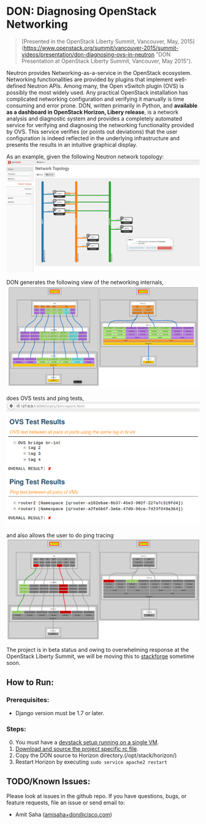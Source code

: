 # DON: Diagnosing OpenStack Networking



> [Presented in the OpenStack Liberty Summit, Vancouver, May, 2015]
(https://www.openstack.org/summit/vancouver-2015/summit-videos/presentation/don-diagnosing-ovs-in-neutron "DON Presentation at OpenStack Liberty Summit, Vancouver, May 2015").

Neutron provides Networking-as-a-service in the OpenStack ecosystem. Networking
functionalities are provided by plugins that implement well-defined Neutron
APIs. Among many, the Open vSwitch plugin (OVS) is possibly the most widely
used. Any practical OpenStack installation has complicated networking
configuration and verifying it manually is time consuming and error prone.
DON, written primarily in Python, and **available as a dashboard in OpenStack
Horizon, Libery release**, is a network analysis and diagnostic system and provides a
completely automated service for verifying and diagnosing the
networking functionality provided by OVS. This service verifies (or points out
deviations) that the user configuration is indeed reflected in the underlying
infrastructure and presents the results in an intuitive graphical display.

As an example, given the following Neutron network topology:
![Neutron: Network Topology](/openstack_dashboard/don/ovs/static/net_topology.PNG "Neutron: Network Topology")

DON generates the following view of the networking internals,
![DON: Internal View](/openstack_dashboard/don/ovs/static/don_internal.PNG "DON: Internal View")

does OVS tests and ping tests,
![DON: Analysis](/openstack_dashboard/don/ovs/static/don_analysis.PNG "DON: Analysis")

and also allows the user to do ping tracing
![DON: Ping Tracer](/openstack_dashboard/don/ovs/static/don_ping_notworking.PNG "DON: Ping Tracer")

The project is in beta status and owing to overwhelming response at the
OpenStack Liberty Summit, we will be moving this to
[stackforge](https://github.com/stackforge) sometime soon.

## How to Run:

### Prerequisites:

* Django version must be 1.7 or later.

### Steps:

0. You must have a [devstack setup running on a single VM](http://docs.openstack.org/developer/devstack/guides/single-vm.html).
1. [Download and source the project specific rc file](http://docs.openstack.org/user-guide/common/cli_set_environment_variables_using_openstack_rc.html).
2. Copy the DON source to Horizon directory.(/opt/stack/horizon/)
3. Restart Horizon by executing `sudo service apache2 restart`

## TODO/Known Issues:
Please look at issues in the github repo. If you have questions, bugs, or feature requests, file an issue or send email
to:

* Amit Saha (amisaha+don@cisco.com)
